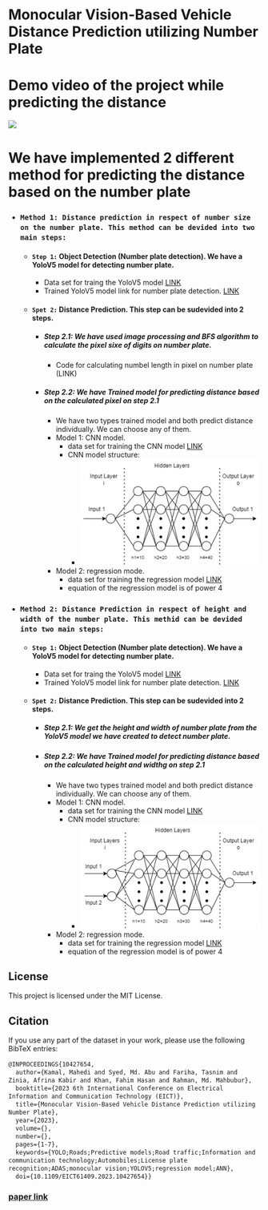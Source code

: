 # Monocular Vision-Based Vehicle Distance Prediction utilizing Number Plate
# Demo video of the project while predicting the distance
![](https://github.com/MahediKamal/Monocular-Vision-Based-Vehicle-Distance-Prediction-utilizing-Number-Plate/blob/main/readme%20res/f2400df5-f2a8-4f9f-b6ab-bebaa0905c90.gif)
# We have implemented 2 different method for predicting the distance based on the number plate

- ### `Method 1: Distance prediction in respect of number size on the number plate. This method can be devided into two main steps: `
  - #### `Step 1:` Object Detection (Number plate detection). We have a YoloV5 model for detecting number plate. <br>
    - Data set for traing the YoloV5 model  [LINK](https://github.com/MahediKamal/Monocular-Vision-Based-Vehicle-Distance-Prediction-utilizing-Number-Plate/tree/main/Data%20Set/numberPlate_train_data)
    - Trained YoloV5 model link for number plate detection. [LINK](https://github.com/MahediKamal/Monocular-Vision-Based-Vehicle-Distance-Prediction-utilizing-Number-Plate/blob/main/Trained%20models/number_plate_model2.pt)
  - #### `Spet 2:` Distance Prediction. This step can be sudevided into 2 steps.
    - ##### Step 2.1: We have used image processing and BFS algorithm to calculate the pixel sixe of digits on number plate.
      - Code for calculating numbel length in pixel on number plate (LINK)
    - ##### Step 2.2: We have Trained model for predicting distance based on the calculated pixel on step 2.1
      - We have two types trained model and both predict distance individually. We can choose any of them.
      - Model 1: CNN model.
        - data set for training the CNN model [LINK](https://github.com/MahediKamal/Monocular-Vision-Based-Vehicle-Distance-Prediction-utilizing-Number-Plate/blob/main/Data%20Set/Distance%20Vs%20Pixel%20(samsungGalaxyA12_48mpStill_image).csv)
        - CNN model structure:
          - ![...](https://github.com/MahediKamal/Monocular-Vision-Based-Vehicle-Distance-Prediction-utilizing-Number-Plate/blob/main/readme%20res/ann1.png)
      - Model 2: regression mode.
        - data set for training the regression model [LINK](https://github.com/MahediKamal/Monocular-Vision-Based-Vehicle-Distance-Prediction-utilizing-Number-Plate/blob/main/Data%20Set/Distance%20Vs%20Pixel%20(samsungGalaxyA12_48mpStill_image).csv)
        - equation of the regression model is of power 4
- ### `Method 2: Distance Prediction in respect of height and width of the number plate. This methid can be devided into two main steps:`
  -  #### `Step 1:` Object Detection (Number plate detection). We have a YoloV5 model for detecting number plate.
     - Data set for traing the YoloV5 model [LINK](https://github.com/MahediKamal/Monocular-Vision-Based-Vehicle-Distance-Prediction-utilizing-Number-Plate/tree/main/Data%20Set/numberPlate_train_data)
     - Trained YoloV5 model link for number plate detection. [LINK](https://github.com/MahediKamal/Monocular-Vision-Based-Vehicle-Distance-Prediction-utilizing-Number-Plate/blob/main/Trained%20models/number_plate_model2.pt)
  -  #### `Spet 2:` Distance Prediction. This step can be sudevided into 2 steps.
     - ##### Step 2.1: We get the height and width of number plate from the YoloV5 model we have created to detect number plate.
     - ##### Step 2.2: We have Trained model for predicting distance based on the calculated height and widthg on step 2.1
       - We have two types trained model and both predict distance individually. We can choose any of them.
       - Model 1: CNN model.
         - data set for training the CNN model [LINK](https://github.com/MahediKamal/Monocular-Vision-Based-Vehicle-Distance-Prediction-utilizing-Number-Plate/blob/main/Data%20Set/Distance%20Vs%20Length-Width%20(Iphone13pro).csv)
         - CNN model structure:
           - ![...](https://github.com/MahediKamal/Monocular-Vision-Based-Vehicle-Distance-Prediction-utilizing-Number-Plate/blob/main/readme%20res/ann2.png)
       - Model 2: regression mode.
         - data set for training the regression model [LINK](https://github.com/MahediKamal/Monocular-Vision-Based-Vehicle-Distance-Prediction-utilizing-Number-Plate/blob/main/Data%20Set/Distance%20Vs%20Length-Width%20(Iphone13pro).csv)
         - equation of the regression model is of power 4


## License
This project is licensed under the MIT License.

## Citation
If you use any part of the dataset in your work, please use the following BibTeX entries:

```
@INPROCEEDINGS{10427654,
  author={Kamal, Mahedi and Syed, Md. Abu and Fariha, Tasnim and Zinia, Afrina Kabir and Khan, Fahim Hasan and Rahman, Md. Mahbubur},
  booktitle={2023 6th International Conference on Electrical Information and Communication Technology (EICT)}, 
  title={Monocular Vision-Based Vehicle Distance Prediction utilizing Number Plate}, 
  year={2023},
  volume={},
  number={},
  pages={1-7},
  keywords={YOLO;Roads;Predictive models;Road traffic;Information and communication technology;Automobiles;License plate recognition;ADAS;monocular vision;YOLOV5;regression model;ANN},
  doi={10.1109/EICT61409.2023.10427654}}
```

### [paper link](https://ieeexplore.ieee.org/document/10427654/authors#authors)
